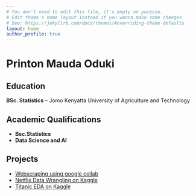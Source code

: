 ```yaml
---
# You don't need to edit this file, it's empty on purpose.
# Edit theme's home layout instead if you wanna make some changes
# See: https://jekyllrb.com/docs/themes/#overriding-theme-defaults
layout: home
author_profile: true
---
```


# Printon Mauda Oduki

## Education  
**BSc. Statistics** – Jomo Kenyatta University of Agriculture and Technology

## Academic Qualifications  
- **Bsc.Statistics**
- **Data Science and AI**

## Projects
- [Webscraping using google collab](https://colab.research.google.com/drive/1scTPBJBw8uKUAKZeUw_PuJcu9gfpjHtV?usp=sharinghttps://colab.research.google.com/drive/1scTPBJBw8uKUAKZeUw_PuJcu9gfpjHtV?usp=sharing)
- [Netflix Data Wrangling on Kaggle](https://www.kaggle.com/code/printon/notebook8193edf3de)
- [Titanic EDA on Kaggle](https://www.kaggle.com/code/printon/printon-oduki-titanic-explaratory-data-analysis)
